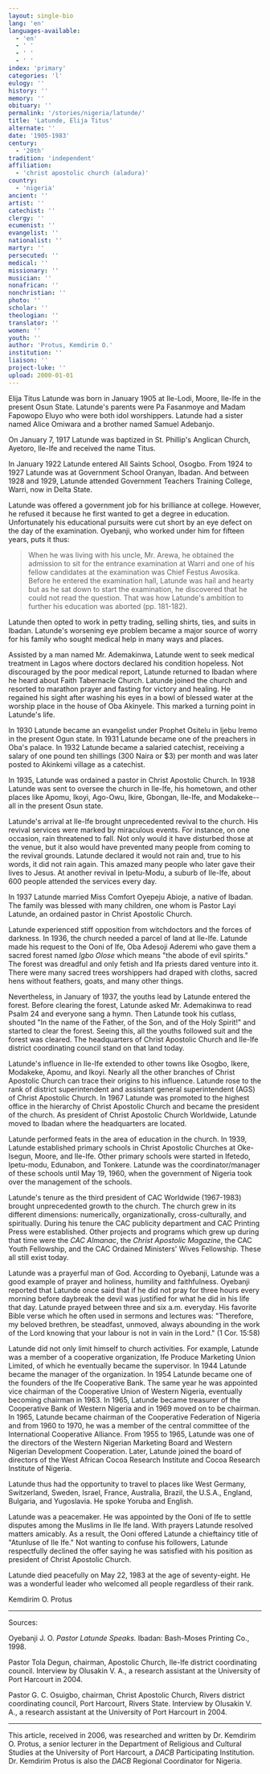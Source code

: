 ```yaml
---
layout: single-bio
lang: 'en'
languages-available:
  - 'en'
  - ' '
  - ' '
  - ' '
index: 'primary'
categories: 'l'
eulogy: ''
history: ''
memory: ''
obituary: ''
permalink: '/stories/nigeria/latunde/'
title: 'Latunde, Elija Titus'
alternate: ''
date: '1905-1983'
century:
  - '20th'
tradition: 'independent'
affiliation:
  - 'christ apostolic church (aladura)'
country:
  - 'nigeria'
ancient: ''
artist: ''
catechist: ''
clergy: ''
ecumenist: ''
evangelist: ''
nationalist: ''
martyr: ''
persecuted: ''
medical: ''
missionary: ''
musician: ''
nonafrican: ''
nonchristian: ''
photo: ''
scholar: ''
theologian: ''
translator: ''
women: ''
youth: ''
author: 'Protus, Kemdirim O.'
institution: ''
liaison: ''
project-luke: ''
upload: 2000-01-01
---
```



Elija Titus Latunde was born in January 1905 at Ile-Lodi, Moore, Ile-Ife in the present Osun State. Latunde's parents were Pa Fasanmoye and Madam Fapowopo Eluyo who were both idol worshippers. Latunde had a sister named Alice Omiwara and a brother named Samuel Adebanjo.

On January 7, 1917 Latunde was baptized in St. Phillip's Anglican Church, Ayetoro, Ile-Ife and received the name Titus.

In January 1922 Latunde entered All Saints School, Osogbo. From 1924 to 1927 Latunde was at Government School Oranyan, Ibadan. And between 1928 and 1929, Latunde attended Government Teachers Training College, Warri, now in Delta State.

Latunde was offered a government job for his brilliance at college. However, he refused it because he first wanted to get a degree in education. Unfortunately his educational pursuits were cut short by an eye defect on the day of the examination. Oyebanji, who worked under him for fifteen years, puts it thus:

> When he was living with his uncle, Mr. Arewa, he obtained the admission to sit for the entrance examination at Warri and one of his fellow candidates at the examination was Chief Festus Awosika. Before he entered the examination hall, Latunde was hail and hearty but as he sat down to start the examination, he discovered that he could not read the question. That was how Latunde's ambition to further his education was aborted (pp. 181-182).
> 

Latunde then opted to work in petty trading, selling shirts, ties, and suits in Ibadan. Latunde's worsening eye problem became a major source of worry for his family who sought medical help in many ways and places.

Assisted by a man named Mr. Ademakinwa, Latunde went to seek medical treatment in Lagos where doctors declared his condition hopeless. Not discouraged by the poor medical report, Latunde returned to Ibadan where he heard about Faith Tabernacle Church. Latunde joined the church and resorted to marathon prayer and fasting for victory and healing. He regained his sight after washing his eyes in a bowl of blessed water at the worship place in the house of Oba Akinyele. This marked a turning point in Latunde's life.

In 1930 Latunde became an evangelist under Prophet Ositelu in Ijebu Iremo in the present Ogun state. In  1931 Latunde became one of the preachers in Oba's palace. In 1932 Latunde became a salaried catechist, receiving a salary of one pound ten shillings (300 Naira or $3) per month and was later posted to Akinkemi village as a catechist.

In 1935, Latunde was ordained a pastor in Christ Apostolic Church. In 1938 Latunde was sent to oversee the church in Ile-Ife, his hometown, and other places like Apomu, Ikoyi, Ago-Owu, Ikire, Gbongan, Ile-Ife, and Modakeke--all in the present Osun state.

Latunde's arrival at Ile-Ife brought unprecedented revival to the church. His revival services were marked by miraculous events. For instance, on one occasion, rain threatened to fall. Not only would it have disturbed those at the venue, but it also would have prevented many people from coming to the revival grounds. Latunde declared it would not rain and, true to his words, it did not rain again. This amazed many people who later gave their lives to Jesus. At another revival in Ipetu-Modu, a suburb of Ile-Ife, about 600 people attended the services every day.

In 1937 Latunde married Miss Comfort Oyepeju Abioje, a native of Ibadan. The family was blessed with many children, one whom is Pastor Layi Latunde, an ordained pastor in Christ Apostolic Church.

Latunde experienced stiff opposition from witchdoctors and the forces of darkness. In 1936, the church needed a parcel of land at Ile-Ife. Latunde made his request to the Ooni of Ife, Oba Adesoji Aderemi who gave them a sacred forest named *Igbo Olose* which means "the abode of evil spirits." The forest was dreadful and only fetish and Ifa priests dared venture into it. There were many sacred trees worshippers had draped with cloths, sacred hens without feathers, goats, and many other things.

Nevertheless, in January of 1937, the youths lead by Latunde entered the forest. Before clearing the forest, Latunde asked Mr. Ademakinwa to read Psalm 24 and everyone sang a hymn. Then Latunde took his cutlass, shouted "In the name of the Father, of the Son, and of the Holy Spirit!" and started to clear the forest. Seeing this, all the youths followed suit and the forest was cleared. The headquarters of Christ Apostolic Church and Ile-Ife district coordinating council stand on that land today.

Latunde's influence in Ile-Ife extended to other towns like Osogbo, Ikere, Modakeke, Apomu, and Ikoyi. Nearly all the other branches of Christ Apostolic Church can trace their origins to his influence. Latunde rose to the rank of district superintendent and assistant general superintendent (AGS) of Christ Apostolic Church. In 1967 Latunde was promoted to the highest office in the hierarchy of Christ Apostolic Church and became the president of the church. As president of Christ Apostolic Church Worldwide, Latunde moved to Ibadan where the headquarters are located.

Latunde performed feats in the area of education in the church. In 1939, Latunde established primary schools in Christ Apostolic Churches at Oke-Isegun, Moore, and Ile-Ife. Other primary schools were started in Ifetedo, Ipetu-modu, Edunabon, and Tonkere.  Latunde was the coordinator/manager of these schools until May 19, 1960, when the government of Nigeria took over the management of the schools.

Latunde's tenure as the third president of CAC Worldwide (1967-1983) brought unprecedented growth to the church. The church grew in its different dimensions: numerically, organizationally, cross-culturally, and spiritually. During his tenure the CAC publicity department and CAC Printing Press were established. Other projects and programs which grew up during that time were the *CAC Almanac*, the *Christ Apostolic Magazine*, the CAC Youth Fellowship, and the CAC Ordained Ministers' Wives Fellowship. These all still exist today.

Latunde was a prayerful man of God. According to Oyebanji, Latunde was a good example of prayer and holiness, humility and faithfulness. Oyebanji reported that Latunde once said that  if he did not pray for three hours every morning before daybreak the devil was justified for what he did in his life that day. Latunde prayed between three and six a.m. everyday. His favorite Bible verse which he often used in sermons and lectures was: "Therefore, my beloved brethren, be steadfast, unmoved, always abounding in the work of the Lord knowing that your labour is not in vain in the Lord." (1 Cor. 15:58)

Latunde did not only limit himself to church activities. For example, Latunde was a member of a cooperative organization, Ife Produce Marketing Union Limited, of which he eventually became the supervisor. In 1944 Latunde became the manager of the organization. In 1954 Latunde became one of the founders of the Ife Cooperative Bank. The same year he was appointed vice chairman of the Cooperative Union of Western Nigeria, eventually becoming chairman in 1963. In 1965, Latunde became treasurer of the Cooperative Bank of Western Nigeria and in 1969 moved on to be chairman. In 1965, Latunde became chairman of the Cooperative Federation of Nigeria and from 1960 to 1970, he was a member of the central committee of the International Cooperative Alliance. From 1955 to 1965, Latunde was one of the directors of the Western Nigerian Marketing Board and Western Nigerian Development Cooperation. Later, Latunde joined the board of directors of the West African Cocoa Research Institute and Cocoa Research Institute of Nigeria.

Latunde thus had the opportunity to travel to places like West Germany, Switzerland, Sweden, Israel, France, Australia, Brazil, the U.S.A., England, Bulgaria, and Yugoslavia. He spoke Yoruba and English.

Latunde was a peacemaker. He was appointed by the Ooni of Ife to settle disputes among the Muslims in Ile Ife land. With prayers Latunde resolved matters amicably. As a result, the Ooni offered Latunde a chieftaincy title of "Atunluse of Ile Ife." Not wanting to confuse his followers, Latunde respectfully declined the offer saying he was satisfied with his position as president of Christ Apostolic Church.

Latunde died peacefully on  May 22, 1983 at the age of seventy-eight. He was a wonderful leader who welcomed all people regardless of their rank.

Kemdirim O. Protus

---

Sources:

Oyebanji J. O. *Pastor Latunde Speaks.* Ibadan: Bash-Moses Printing Co., 1998.

Pastor Tola Degun, chairman, Apostolic Church, Ile-Ife district coordinating council. Interview by Olusakin V. A., a research assistant at the University of Port Harcourt in 2004.

Pastor G. C. Osuigbo, chairman, Christ Apostolic Church, Rivers district coordinating council, Port Harcourt, Rivers State. Interview by Olusakin V. A., a research assistant at the University of Port Harcourt in 2004.

---

This article, received in 2006, was researched and written by Dr. Kemdirim O. Protus,
a senior lecturer in the Department of Religious and Cultural Studies at the University of Port Harcourt, a *DACB* Participating Institution. Dr. Kemdirim Protus is also the *DACB* Regional Coordinator for Nigeria.